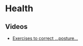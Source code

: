 # Health

## Videos

- [Exercises to correct ...posture...](https://www.youtube.com/watch?v=FTV6UCh-yhs)
